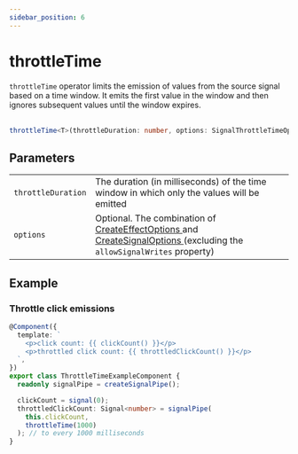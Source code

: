 ```yaml
---
sidebar_position: 6
---
```


# throttleTime

<code>throttleTime</code> operator limits the emission of values from the source signal based on a time window. It emits the first value in the window and then ignores subsequent values until the window expires.
<br/><br/>

```ts
throttleTime<T>(throttleDuration: number, options: SignalThrottleTimeOptions<T> = {}): T
```

## Parameters

<table>
  <tbody>
    <tr>
      <td>
        <code>throttleDuration</code>
      </td>
      <td> The duration (in milliseconds) of the time window in which only the values will be emitted</td>
    </tr>
    <tr>
      <td> 
        <code>options</code>
      </td>
      <td>
        Optional.
        The combination of
        <a target="_blank" href="https://angular.io/api/core/CreateEffectOptions"> CreateEffectOptions </a> and 
        <a target="_blank" href="https://angular.io/api/core/CreateSignalOptions"> CreateSignalOptions </a>
        (excluding the <code>allowSignalWrites</code> property)
      </td>
    </tr>
  </tbody>
</table>

## Example

### Throttle click emissions

```ts
@Component({
  template: `
    <p>click count: {{ clickCount() }}</p>
    <p>throttled click count: {{ throttledClickCount() }}</p>
  `,
})
export class ThrottleTimeExampleComponent {
  readonly signalPipe = createSignalPipe();

  clickCount = signal(0);
  throttledClickCount: Signal<number> = signalPipe(
    this.clickCount,
    throttleTime(1000)
  ); // to every 1000 milliseconds
}
```
